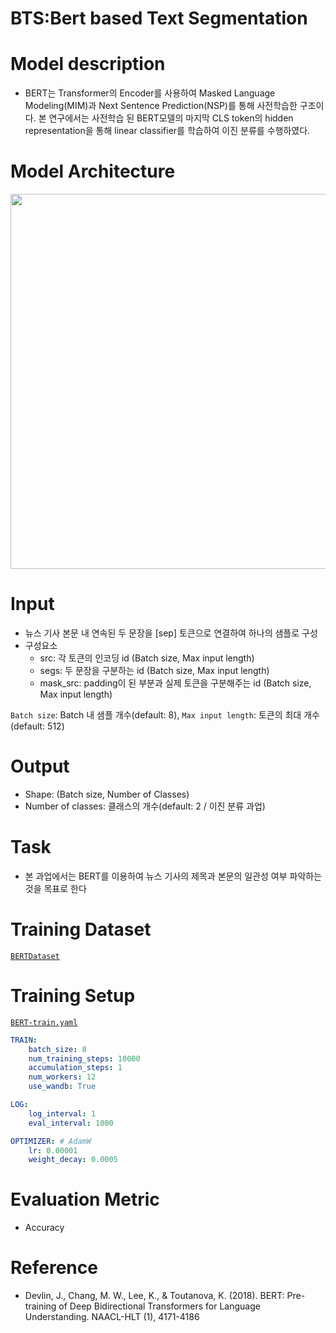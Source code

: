 # BTS:Bert based Text Segmentation


# Model description
* BERT는 Transformer의 Encoder를 사용하여 Masked Language Modeling(MIM)과 Next Sentence Prediction(NSP)를 통해 사전학습한 구조이다. 본 연구에서는 사전학습 된 BERT모델의 마지막 CLS token의 hidden representation을 통해 linear classifier를 학습하여 이진 분류를 수행하였다.

# Model Architecture

<p align="center">
    <img width="600" src="https://user-images.githubusercontent.com/37654013/208855490-8edf7f15-06f4-4c2e-b28e-f2d01b606107.png">
</p>

# Input
* 뉴스 기사 본문 내 연속된 두 문장을 [sep] 토큰으로 연결하여 하나의 샘플로 구성
* 구성요소
	* src: 각 토큰의 인코딩 id (Batch size, Max input length)
	* segs: 두 문장을 구분하는 id (Batch size, Max input length)
	* mask_src: padding이 된 부분과 실제 토큰을 구분해주는 id (Batch size, Max input length)
  
`Batch size`: Batch 내 샘플 개수(default: 8), `Max input length`: 토큰의 최대 개수(default: 512)  


# Output
* Shape: (Batch size, Number of Classes)  
* Number of classes: 클래스의 개수(default: 2 / 이진 분류 과업)  

# Task
* 본 과업에서는 BERT를 이용하여 뉴스 기사의 제목과 본문의 일관성 여부 파악하는 것을 목표로 한다


# Training Dataset

[`BERTDataset`](https://github.com/TooTouch/Fake-News-Detection-Dataset/blob/master/part1_title/dataset/bert.py#L5)

# Training Setup

[`BERT-train.yaml`](https://github.com/TooTouch/Fake-News-Detection-Dataset/blob/master/part1_title/configs/BERT/BERT-train.yaml)

```yaml
TRAIN:
    batch_size: 8
    num_training_steps: 10000
    accumulation_steps: 1
    num_workers: 12
    use_wandb: True

LOG:
    log_interval: 1
    eval_interval: 1000

OPTIMIZER: # AdamW
    lr: 0.00001
    weight_decay: 0.0005
```

# Evaluation Metric

- Accuracy

# Reference

- Devlin, J., Chang, M. W., Lee, K., & Toutanova, K. (2018). BERT: Pre-training of Deep Bidirectional Transformers for Language Understanding. NAACL-HLT (1), 4171-4186